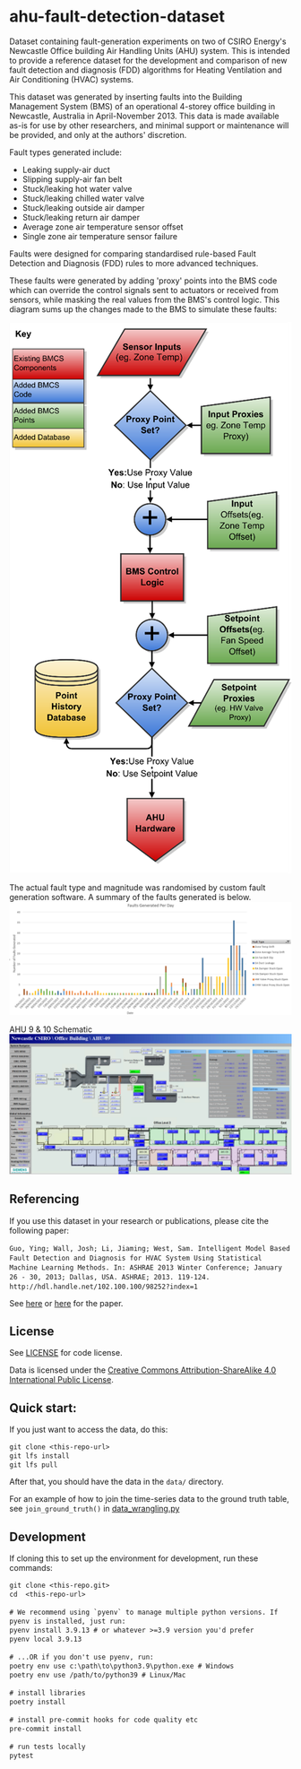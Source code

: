 # ahu-fault-detection-dataset

Dataset containing fault-generation experiments on two of CSIRO Energy's Newcastle Office building Air Handling Units (AHU) system.
This is intended to provide a reference dataset for the development and comparison of new fault detection and diagnosis (FDD) algorithms for Heating Ventilation and Air Conditioning (HVAC) systems.

This dataset was generated by inserting faults into the Building Management System (BMS) of an operational 4-storey office building in Newcastle, Australia in April-November 2013. 
This data is made available as-is for use by other researchers, and minimal support or maintenance will be provided, and only at the authors' discretion.

Fault types generated include:

* Leaking supply-air duct
* Slipping supply-air fan belt
* Stuck/leaking hot water valve
* Stuck/leaking chilled water valve
* Stuck/leaking outside air damper
* Stuck/leaking return air damper
* Average zone air temperature sensor offset
* Single zone air temperature sensor failure

Faults were designed for comparing standardised rule-based Fault Detection and Diagnosis (FDD) rules to more advanced techniques.

These faults were generated by adding 'proxy' points into the BMS code which can override the control signals sent to actuators or received from sensors, while masking the real values from the BMS's
control logic. This diagram sums up the changes made to the BMS to simulate these faults:

![BMS Changes](docs/BMS.Changes.png)

The actual fault type and magnitude was randomised by custom fault generation software. A summary of the faults generated is below.
![fault-summary](docs/fault.summary.png)

AHU 9 & 10 Schematic
![ahu9-schematic](docs/ahu9.schematic.png)

## Referencing

If you use this dataset in your research or publications, please cite the following paper:

`Guo, Ying; Wall, Josh; Li, Jiaming; West, Sam. Intelligent Model Based Fault Detection and Diagnosis for HVAC System Using Statistical Machine Learning Methods. In: ASHRAE 2013 Winter Conference; January 26 - 30, 2013; Dallas, USA. ASHRAE; 2013. 119-124. http://hdl.handle.net/102.100.100/98252?index=1`

See [here](http://hdl.handle.net/102.100.100/98252)
or [here](https://www.researchgate.net/publication/262640090_Intelligent_Model_Based_Fault_Detection_and_Diagnosis_for_HVAC_System_Using_Statistical_Machine_Learning_Methods) for the paper.

## License

See [LICENSE](LICENSE) for code license.

Data is licensed under the [Creative Commons Attribution-ShareAlike 4.0 International Public License](http://creativecommons.org/licenses/by-sa/4.0/).

## Quick start:

If you just want to access the data, do this:

```shell
git clone <this-repo-url>
git lfs install
git lfs pull
```
After that, you should have the data in the `data/` directory.

For an example of how to join the time-series data to the ground truth table, see `join_ground_truth()` in [data_wrangling.py](src/hvac_fdd_dataset/data_wrangling.py)


## Development
If cloning this to set up the environment for development, run these commands:

```shell
git clone <this-repo.git>
cd  <this-repo-url>

# We recommend using `pyenv` to manage multiple python versions. If pyenv is installed, just run:
pyenv install 3.9.13 # or whatever >=3.9 version you'd prefer
pyenv local 3.9.13 

# ...OR if you don't use pyenv, run:
poetry env use c:\path\to\python3.9\python.exe # Windows  
poetry env use /path/to/python39 # Linux/Mac

# install libraries
poetry install

# install pre-commit hooks for code quality etc
pre-commit install

# run tests locally
pytest

```



